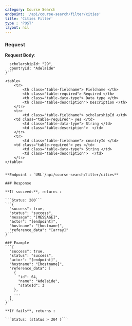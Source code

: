 ```yaml
---
category: Course Search
endpoint: '/api/course-search/filter/cities'
title: 'Cities Filter'
type : 'POST'
layout: nil
---
```


### Request

**Request Body**: 

```{
  scholarshipId: "29", 
  countryId: "Adelaide"
}```

<table>
	<tr>
		<th class="table-fieldname"> Fieldname </th>
		<th class="table-required"> Required </th>    
		<th class="table-data-type"> Data type </th>
		<th class="table-description"> Description </th>
	</tr>
	<tr>
		<td class="table-fieldname"> scholarshipId </td>
    <td class="table-required"> yes </td>
		<td class="table-data-type"> String </td>
		<td class="table-description">  </td>
	</tr>  
	<tr>
		<td class="table-fieldname"> countryId </td>
    <td class="table-required"> yes </td>
		<td class="table-data-type"> String </td>
		<td class="table-description">  </td>
	</tr>    
</table>


**Endpoint : `URL`/api/course-search/filter/cities** 

### Response

**If succeeds**, returns : 

```Status: 200```
```{
  "success": true,
  "status": "success",
  "message": "[MESSAGE]",
  "actor": "[endpoint]",
  "hostname": "[hostname]",
  "reference_data": "[array]"
}```

### Example
```{
  "success": true,
  "status": "success",
  "actor": "[endpoint]",
  "hostname": "[hostname]",
  "reference_data": [
    {
      "id": 64,
      "name": "Adelaide",
      "stateId": 3
    },
    ...
  ]
}```

**If fails**, returns : 

```Status: (status > 304 )```
